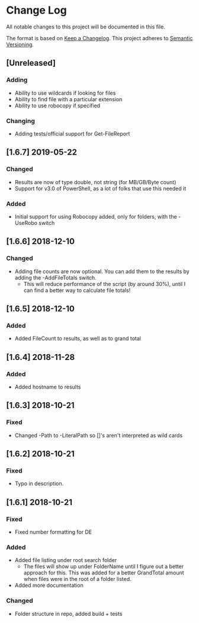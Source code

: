 # Change Log

All notable changes to this project will be documented in this file.

The format is based on [Keep a Changelog](http://keepachangelog.com/).
This project adheres to [Semantic Versioning](http://semver.org/).

## [Unreleased]

### Adding
- Ability to use wildcards if looking for files
- Ability to find file with a particular extension
- Ability to use robocopy if specified

### Changing
- Adding tests/official support for Get-FileReport

## [1.6.7] 2019-05-22
### Changed
- Results are now of type double, not string (for MB/GB/Byte count)
- Support for v3.0 of PowerShell, as a lot of folks that use this needed it

### Added
- Initial support for using Robocopy added, only for folders, with the -UseRobo switch

## [1.6.6] 2018-12-10
### Changed
- Adding file counts are now optional. You can add them to the results by adding the -AddFileTotals switch.
  - This will reduce performance of the script (by around 30%), until I can find a better way to calculate file totals!

## [1.6.5] 2018-12-10
### Added
- Added FileCount to results, as well as to grand total

## [1.6.4] 2018-11-28
### Added
- Added hostname to results

## [1.6.3] 2018-10-21
### Fixed

- Changed -Path to -LiteralPath so []'s aren't interpreted as wild cards

## [1.6.2] 2018-10-21
### Fixed

- Typo in description.

## [1.6.1] 2018-10-21
### Fixed

- Fixed number formatting for DE

### Added
- Added file listing under root search folder
    - The files will show up under FolderName until I figure out a better approach for this. This was added for a better GrandTotal amount when files were in the root of a folder listed.
- Added more documentation

### Changed
- Folder structure in repo, added build + tests
